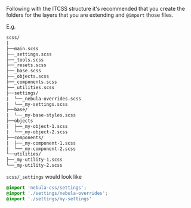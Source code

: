 Following with the ITCSS structure it's recommended that
you create the folders for the layers that you are extending and `@import` those files.

E.g.

```bash
scss/
|
├──main.scss
├──_settings.scss
├──_tools.scss
├──_resets.scss
├──_base.scss
├──_objects.scss
├──_components.scss
├──_utilities.scss
├──settings/
|  └──_nebula-overrides.scss
|  └──_my-settings.scss
├──base/
|  └──_my-base-styles.scss
├──objects
|  ├──_my-object-1.scss
|  └──_my-object-2.scss
├──components/
|  ├──_my-component-1.scss
|  └──_my-component-2.scss
└──utilities/
├──_my-utility-1.scss
└──_my-utility-2.scss
```

`scss/_settings` would look like

```scss
@import 'nebula-css/settings';
@import './settings/nebula-overrides';
@import './settings/my-settings'
```
